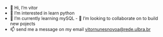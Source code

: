 - 👋 Hi, I’m vitor
- 👀 I’m interested in learn python
- 🌱 I’m currently learning mySQL - 💞️ I’m looking to collaborate on to build new pojects
- 📫 send me a message on my email vitornunesnovoa@rede.ulbra.br

